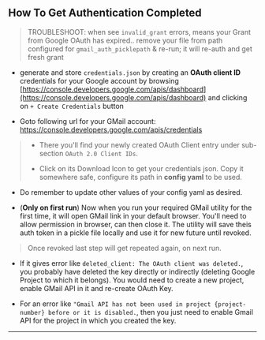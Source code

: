 
## How To Get Authentication Completed

> TROUBLESHOOT: when see `invalid_grant` errors, means your Grant from Google OAuth has expired.. remove your file from path configured for `gmail_auth_picklepath` & re-run; it will re-auth and get fresh grant

* generate and store `credentials.json` by creating an **OAuth client ID** credentials for your Google account by browsing [https://console.developers.google.com/apis/dashboard](https://console.developers.google.com/apis/dashboard) and clicking on `+ Create Credentials` button

* Goto following url for your GMail account: https://console.developers.google.com/apis/credentials

> * There you'll find your newly created OAuth Client entry under sub-section `OAuth 2.0 Client IDs`.
>
> * Click on its Download Icon to get your credentials json. Copy it somewhere safe, configure its path in **config yaml** to be used.

* Do remember to update other values of your config yaml as desired.

* (**Only on first run**) Now when you run your required GMail utility for the first time, it will open GMail link in your default browser. You'll need to allow permission in browser, can then close it. The utility will save theis auth token in a pickle file locally and use it for new future until revoked.

> Once revoked last step will get repeated again, on next run.

* If it gives error like `deleted_client: The OAuth client was deleted.`, you probably have deleted the key directly or indirectly (deleting Google Project to which it belongs). You would need to create a new project, enable GMail API in it and re-create OAuth Key.

* For an error like `"Gmail API has not been used in project {project-number} before or it is disabled.`, then you just need to enable Gmail API for the project in which you created the key.

---
